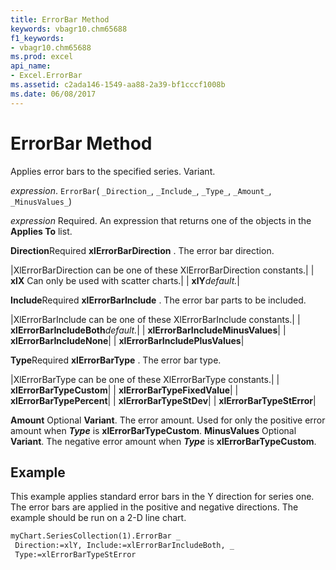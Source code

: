 ```yaml
---
title: ErrorBar Method
keywords: vbagr10.chm65688
f1_keywords:
- vbagr10.chm65688
ms.prod: excel
api_name:
- Excel.ErrorBar
ms.assetid: c2ada146-1549-aa88-2a39-bf1cccf1008b
ms.date: 06/08/2017
---
```



# ErrorBar Method

Applies error bars to the specified series. Variant.

_expression_. `ErrorBar`( `_Direction_`,  `_Include_`,  `_Type_`,  `_Amount_`,  `_MinusValues_`)

 _expression_ Required. An expression that returns one of the objects in the **Applies To** list.

 **Direction**Required 
 **xlErrorBarDirection**
. The error bar direction.


|XlErrorBarDirection can be one of these XlErrorBarDirection constants.|
| **xlX** Can only be used with scatter charts.|
| **xlY**_default._|

 **Include**Required 
 **xlErrorBarInclude**
. The error bar parts to be included.


|XlErrorBarInclude can be one of these XlErrorBarInclude constants.|
| **xlErrorBarIncludeBoth**_default._|
| **xlErrorBarIncludeMinusValues**|
| **xlErrorBarIncludeNone**|
| **xlErrorBarIncludePlusValues**|

 **Type**Required 
 **xlErrorBarType**
. The error bar type.


|XlErrorBarType can be one of these XlErrorBarType constants.|
| **xlErrorBarTypeCustom**|
| **xlErrorBarTypeFixedValue**|
| **xlErrorBarTypePercent**|
| **xlErrorBarTypeStDev**|
| **xlErrorBarTypeStError**|

 **Amount** Optional **Variant**. The error amount. Used for only the positive error amount when  **_Type_** is **xlErrorBarTypeCustom**.
 **MinusValues** Optional **Variant**. The negative error amount when  **_Type_** is **xlErrorBarTypeCustom**.

## Example

This example applies standard error bars in the Y direction for series one. The error bars are applied in the positive and negative directions. The example should be run on a 2-D line chart.


```vb
myChart.SeriesCollection(1).ErrorBar _ 
 Direction:=xlY, Include:=xlErrorBarIncludeBoth, _ 
 Type:=xlErrorBarTypeStError
```


